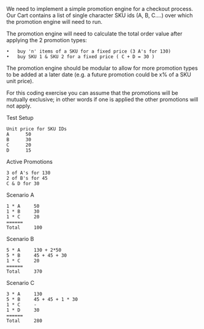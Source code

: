 We need to implement a simple promotion engine for a checkout process. Our Cart contains a list of single character SKU ids (A, B, C....) over which the promotion engine will need to run.

The promotion engine will need to calculate the total order value after applying the 2 promotion types:
```
•	buy 'n' items of a SKU for a fixed price (3 A's for 130)
•	buy SKU 1 & SKU 2 for a fixed price ( C + D = 30 )
```

The promotion engine should be modular to allow for more promotion types to be added at a later date (e.g. a future promotion could be x% of a SKU unit price). 

For this coding exercise you can assume that the promotions will be mutually exclusive; in other words if one is applied the other promotions will not apply.

Test Setup
```
Unit price for SKU IDs
A      50
B      30
C      20
D      15
```

Active Promotions
```
3 of A's for 130
2 of B's for 45
C & D for 30
```

Scenario A
```
1 * A     50
1 * B     30
1 * C     20
======
Total     100
```


Scenario B
```
5 * A     130 + 2*50
5 * B     45 + 45 + 30
1 * C     20
======
Total     370
```

Scenario C
```
3 * A     130
5 * B     45 + 45 + 1 * 30
1 * C     -
1 * D     30
======
Total     280
```